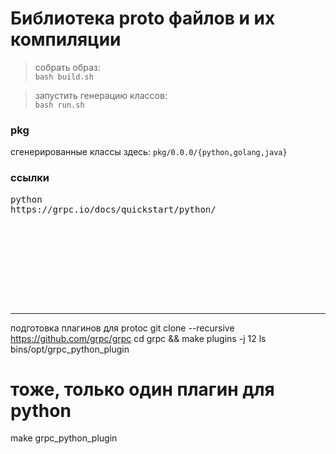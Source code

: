 # Библиотека proto файлов и их компиляции

> собрать образ:   
`bash build.sh`


> запустить генерацию классов:   
`bash run.sh`   


### pkg
сгенерированные классы здесь: `pkg/0.0.0/{python,golang,java}`



### ссылки
<pre>
python
https://grpc.io/docs/quickstart/python/









</pre>




-----

подготовка плагинов для protoc
git clone --recursive https://github.com/grpc/grpc
cd grpc && make plugins -j 12
ls bins/opt/grpc_python_plugin

# тоже, только один плагин для python
make grpc_python_plugin
